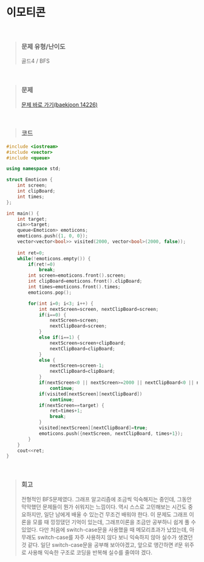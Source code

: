 이모티콘
====
<br/>

>### 문제 유형/난이도
>골드4 / BFS
<br/>

>### 문제
> <a href="https://www.acmicpc.net/problem/14226">문제 바로 가기(baekjoon 14226)</a>
<br/>

>### 코드
```C++
#include <iostream>
#include <vector>
#include <queue>

using namespace std;

struct Emoticon {
    int screen;
    int clipBoard;
    int times;
};

int main() {
    int target;
    cin>>target;
    queue<Emoticon> emoticons;
    emoticons.push({1, 0, 0});
    vector<vector<bool>> visited(2000, vector<bool>(2000, false));
    
    int ret=0;    
    while(!emoticons.empty()) {
        if(ret!=0)
            break;
        int screen=emoticons.front().screen;
        int clipBoard=emoticons.front().clipBoard;
        int times=emoticons.front().times;
        emoticons.pop();

        for(int i=0; i<3; i++) {
            int nextScreen=screen, nextClipBoard=screen;
            if(i==0) {
                nextScreen=screen;
                nextClipBoard=screen;
            }
            else if(i==1) {
                nextScreen=screen+clipBoard;
                nextClipBoard=clipBoard;
            }
            else {
                nextScreen=screen-1;
                nextClipBoard=clipBoard;
            }
            if(nextScreen<0 || nextScreen>=2000 || nextClipBoard<0 || nextClipBoard>=2000)
                continue;
            if(visited[nextScreen][nextClipBoard])
                continue;
            if(nextScreen==target) {
                ret=times+1;
                break;
            }
            visited[nextScreen][nextClipBoard]=true;
            emoticons.push({nextScreen, nextClipBoard, times+1});
        }
    }
    cout<<ret;
}
```
<br/>

>### 회고
>전형적인 BFS문제였다. 그래프 알고리즘에 조금씩 익숙해지는 중인데, 그동안 막막했던 문제들이 뭔가 쉬워지는 느낌이다. 역시 스스로 고민해보는 시간도 중요하지만, 일단 남에게 배울 수 있는건 무조건 배워야 한다. 이 문제도 그래프 이론을 모를 때 낑낑댔던 기억이 있는데, 그래프이론을 조금만 공부하니 쉽게 풀 수 있었다.
>다만 처음에 switch-case문을 사용했을 때 메모리초과가 났었는데, 아무래도 switch-case를 자주 사용하지 않다 보니 익숙하지 않아 실수가 생겼던 것 같다. 일단 switch-case문을 공부해 보아야겠고, 앞으로 앵간하면 if문 위주로 사용해 익숙한 구조로 코딩을 반복해 실수를 줄여야 겠다.